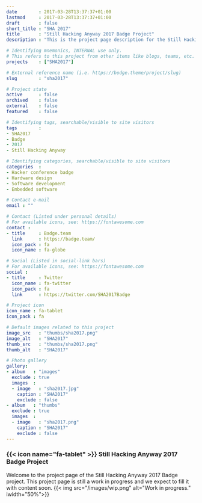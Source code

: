 ```yaml
---
date        : 2017-03-28T13:37:37+01:00
lastmod     : 2017-03-28T13:37:37+01:00
draft       : false
short_title : "SHA 2017"
title       : "Still Hacking Anyway 2017 Badge Project"
description : "This is the project page description for the Still Hacking Anyway 2017 Badge"

# Identifying mnemonics, INTERNAL use only.
# This refers to this project from other items like blogs, teams, etc.
projects    : ["SHA2017"]

# External reference name (i.e. https://bodge.theme/project/slug)
slug        : "sha2017"

# Project state
active      : false
archived    : false
external    : false
featured    : false

# Identifying tags, searchable/visible to site visitors
tags        :
- SHA2017
- Badge
- 2017
- Still Hacking Anyway

# Identifying categories, searchable/visible to site visitors
categories  :
- Hacker conference badge
- Hardware design
- Software development
- Embedded software

# Contact e-mail
email : ""

# Contact (Listed under personal details)
# For available icons, see: https://fontawesome.com
contact :
- title     : Badge.team
  link      : https://badge.team/
  icon_pack : fa
  icon_name : fa-globe

# Social (Listed in social-link bars)
# For available icons, see: https://fontawesome.com
social :
- title     : Twitter
  icon_name : fa-twitter
  icon_pack : fa
  link      : https://twitter.com/SHA2017Badge

# Project icon
icon_name : fa-tablet
icon_pack : fa

# Default images related to this project
image_src   : "thumbs/sha2017.png"
image_alt   : "SHA2017"
thumb_src   : "thumbs/sha2017.png"
thumb_alt   : "SHA2017"

# Photo gallery
gallery:
- album   : "images"
  exclude : true
  images  :
  - image   : "sha2017.jpg"
    caption : "SHA2017"
    exclude : false
- album   : "thumbs"
  exclude : true
  images  :
  - image   : "sha2017.png"
    caption : "SHA2017"
    exclude : false
---
```


### {{< icon name="fa-tablet" >}} Still Hacking Anyway 2017 Badge Project

Welcome to the project page of the Still Hacking Anyway 2017 Badge project. This project page is still a work in progress and we expect to fill it with content soon.
{{< img src="/images/wip.png" alt="Work in progress." iwidth="50%">}}
